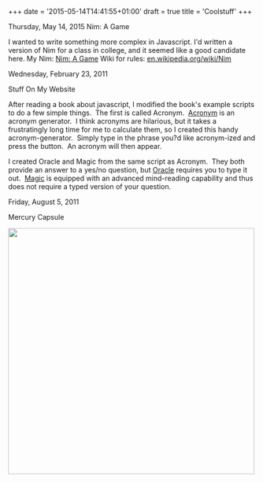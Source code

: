 +++
date = '2015-05-14T14:41:55+01:00'
draft = true
title = 'Coolstuff'
+++

Thursday, May 14, 2015
<span class="title">Nim: A Game</span>

I wanted to write something more complex in Javascript. I'd written a version of Nim for a class in college, and it seemed like a good candidate here.  My Nim: <a href="http://www.lauratech.com/?p=nim">Nim: A Game</a> Wiki for rules: <a href="http://en.wikipedia.org/wiki/Nim" target="_blank">en.wikipedia.org/wiki/Nim</a>

<?php include("homepage/anothercoolthing.html"); ?>

<span class="date">Wednesday, February 23, 2011</span>

<span class="title">Stuff On My Website</span>

After reading a book about javascript, I modified the book's example scripts to do a few simple things.&nbsp; The first is called Acronym.&nbsp; <a href="http://www.lauratech.com/acronym">Acronym</a> is an acronym generator.&nbsp; I think acronyms are hilarious, but it takes a frustratingly long time for me to calculate them, so I created this handy acronym-generator.&nbsp; Simply type in the phrase you?d like acronym-ized and press the button.&nbsp; An acronym will then appear.

I created Oracle and Magic from the same script as Acronym.&nbsp; They both provide an answer to a yes/no question, but <a href="http://www.lauratech.com/oracle/">Oracle</a> requires you to type it out.&nbsp; <a href="http://www.lauratech.com/magic/">Magic</a> is equipped with an advanced mind-reading capability and thus does not require a typed version of your question.

<span class="date">Friday, August 5, 2011</span>

<span class="title">Mercury Capsule</span>

<img width="500px" src="IMG_0571.JPG" />
